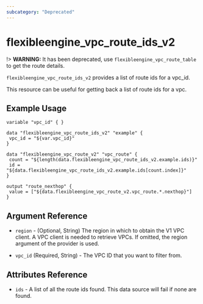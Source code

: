 ```yaml
---
subcategory: "Deprecated"
---
```


# flexibleengine_vpc_route_ids_v2

!> **WARNING:** It has been deprecated, use `flexibleengine_vpc_route_table` to get the route details.

`flexibleengine_vpc_route_ids_v2` provides a list of route ids for a vpc_id.

This resource can be useful for getting back a list of route ids for a vpc.

## Example Usage

 ```hcl
 variable "vpc_id" { }

data "flexibleengine_vpc_route_ids_v2" "example" {
  vpc_id = "${var.vpc_id}"
}

data "flexibleengine_vpc_route_v2" "vpc_route" {
  count = "${length(data.flexibleengine_vpc_route_ids_v2.example.ids)}"
  id = "${data.flexibleengine_vpc_route_ids_v2.example.ids[count.index]}"
}

output "route_nexthop" {
  value = ["${data.flexibleengine_vpc_route_v2.vpc_route.*.nexthop}"]
}
 ```

## Argument Reference

* `region` - (Optional, String) The region in which to obtain the V1 VPC client. A VPC client is needed to retrieve VPCs.
  If omitted, the region argument of the provider is used.

* `vpc_id` (Required, String) - The VPC ID that you want to filter from.

## Attributes Reference

* `ids` - A list of all the route ids found. This data source will fail if none are found.
